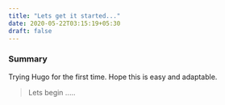 ```yaml
---
title: "Lets get it started..."
date: 2020-05-22T03:15:19+05:30
draft: false
---
```


### Summary
Trying Hugo for the first time. Hope this is easy and adaptable.
> Lets begin .....